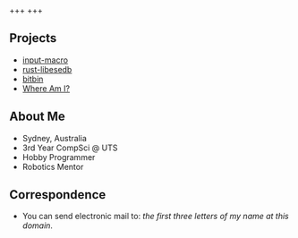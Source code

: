 +++
+++

## Projects

* [input-macro](https://crates.io/crates/input-macro)
* [rust-libesedb](https://crates.io/crates/libesedb)
* [bitbin](https://github.com/sunsetkookaburra/bitbin)
* [Where Am I?](https://sunsetkookaburra.github.io/geo/)


## About Me

* Sydney, Australia
* 3rd Year CompSci @ UTS
* Hobby Programmer
* Robotics Mentor

## Correspondence

* You can send electronic mail to: *the first three letters of my name at this domain*.
